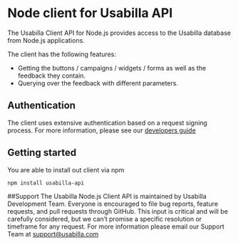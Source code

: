 # Node client for Usabilla API
The Usabilla Client API for Node.js provides access to the Usabilla database from Node.js applications.

The client has the following features:
* Getting the buttons / campaigns / widgets / forms as well as the feedback they contain.
* Querying over the feedback with different parameters.

## Authentication
The client uses extensive authentication based on a request signing process. For more information, please see our [developers guide](http://developers.usabilla.com)

## Getting started
You are able to install out client via npm
```
npm install usabilla-api
```

##Support
The Usabilla Node.js Client API is maintained by Usabilla Development Team. Everyone is encouraged to file bug reports, feature requests, and pull requests through GitHub. This input is critical and will be carefully considered, but we can’t promise a specific resolution or timeframe for any request. For more information please email our Support Team at support@usabilla.com
